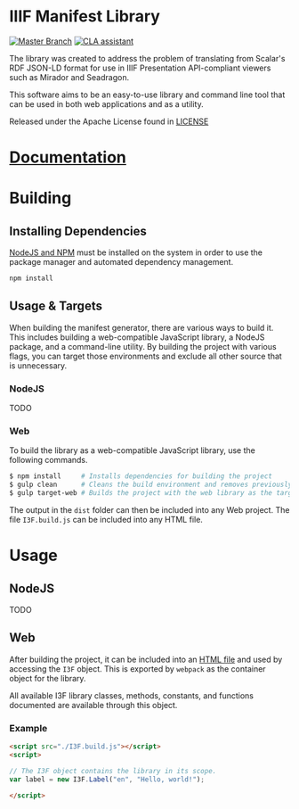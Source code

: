 # <span id="1"></span> IIIF Manifest Library

[![Master Branch](https://github.com/DigitalPiranesi/IIIF-Manifest-Library/actions/workflows/build-master-using-gulp.yml/badge.svg?branch=master)](https://github.com/DigitalPiranesi/IIIF-Manifest-Library/actions/workflows/build-master-using-gulp.yml) [![CLA assistant](https://cla-assistant.io/readme/badge/DigitalPiranesi/IIIF-Manifest-Library)](https://cla-assistant.io/DigitalPiranesi/IIIF-Manifest-Library)

The library was created to address the problem of translating from Scalar's RDF
JSON-LD format for use in IIIF Presentation API-compliant viewers such as
Mirador and Seadragon.

This software aims to be an easy-to-use library and command line tool that
can be used in both web applications and as a utility.

Released under the Apache License found in [LICENSE](./LICENSE)

# [Documentation](https://digitalpiranesistorage.github.io/IIIF-Manifest-Library/)

# <span id="3"></span> Building

## Installing Dependencies
[NodeJS and NPM](https://docs.npmjs.com/downloading-and-installing-node-js-and-npm) must be installed on the system in order to use the package manager and automated dependency management.

```bash
npm install
```

## Usage & Targets
When building the manifest generator, there are various ways to build it. This includes building a web-compatible JavaScript library, a NodeJS package, and a command-line utility. By building the project with various flags, you can target those environments and exclude all other source that is unnecessary.

### NodeJS
TODO

### Web
To build the library as a web-compatible JavaScript library, use the following commands.

```bash
$ npm install     # Installs dependencies for building the project
$ gulp clean      # Cleans the build environment and removes previously built code.
$ gulp target-web # Builds the project with the web library as the target.
```

The output in the `dist` folder can then be included into any Web project. The file `I3F.build.js` can be included into any HTML file.

# Usage

## NodeJS
TODO

## Web
After building the project, it can be included into an [HTML file](https://github.com/DigitalPiranesiStorage/IIIF-Manifest-Library/tree/master/docs/examples/HTML.md) and used by accessing the `I3F` object. This is exported by `webpack` as the container object for the library.

All available I3F library classes, methods, constants, and functions documented are available through this object.

### Example
```html
<script src="./I3F.build.js"></script>
<script>

// The I3F object contains the library in its scope.
var label = new I3F.Label("en", "Hello, world!");

</script>
```

